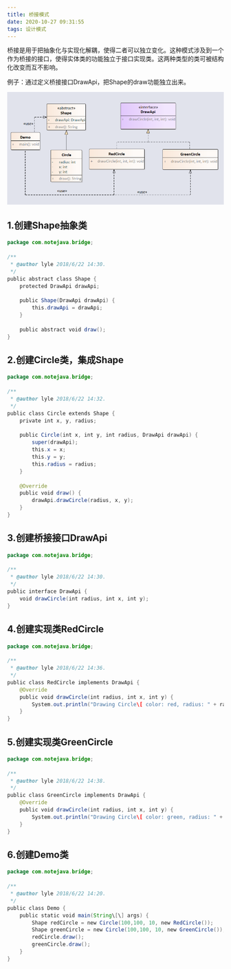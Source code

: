 ```yaml
---
title: 桥接模式
date: 2020-10-27 09:31:55
tags: 设计模式
---
```

桥接是用于把抽象化与实现化解耦，使得二者可以独立变化。这种模式涉及到一个作为桥接的接口，使得实体类的功能独立于接口实现类。这两种类型的类可被结构化改变而互不影响。

例子：通过定义桥接接口DrawApi，把Shape的draw功能独立出来。

![bridge.jpg](./桥接模式/145003_087110_bridge.jpg)

<!-- more -->

## 1.创建Shape抽象类

```java
package com.notejava.bridge;

/**
 * @author lyle 2018/6/22 14:30.
 */
public abstract class Shape {
    protected DrawApi drawApi;

    public Shape(DrawApi drawApi) {
        this.drawApi = drawApi;
    }

    public abstract void draw();
}
```

## 2.创建Circle类，集成Shape  

```java
package com.notejava.bridge;

/**
 * @author lyle 2018/6/22 14:32.
 */
public class Circle extends Shape {
    private int x, y, radius;

    public Circle(int x, int y, int radius, DrawApi drawApi) {
        super(drawApi);
        this.x = x;
        this.y = y;
        this.radius = radius;
    }

    @Override
    public void draw() {
        drawApi.drawCircle(radius, x, y);
    }
}
```

## 3.创建桥接接口DrawApi

```java
package com.notejava.bridge;

/**
 * @author lyle 2018/6/22 14:30.
 */
public interface DrawApi {
    void drawCircle(int radius, int x, int y);
}
```

## 4.创建实现类RedCircle

```java
package com.notejava.bridge;

/**
 * @author lyle 2018/6/22 14:36.
 */
public class RedCircle implements DrawApi {
    @Override
    public void drawCircle(int radius, int x, int y) {
        System.out.println("Drawing Circle\[ color: red, radius: " + radius + ", x: " + x + ", " + y + "\]");
    }
}
```

## 5.创建实现类GreenCircle

```java
package com.notejava.bridge;

/**
 * @author lyle 2018/6/22 14:38.
 */
public class GreenCircle implements DrawApi {
    @Override
    public void drawCircle(int radius, int x, int y) {
        System.out.println("Drawing Circle\[ color: green, radius: " + radius + ", x: " + x + ", "+ y + "\]");
    }
}
```

## 6.创建Demo类

```java
package com.notejava.bridge;

/**
 * @author lyle 2018/6/22 14:20.
 */
public class Demo {
    public static void main(String\[\] args) {
        Shape redCircle = new Circle(100,100, 10, new RedCircle());
        Shape greenCircle = new Circle(100,100, 10, new GreenCircle());
        redCircle.draw();
        greenCircle.draw();
    }
}
```